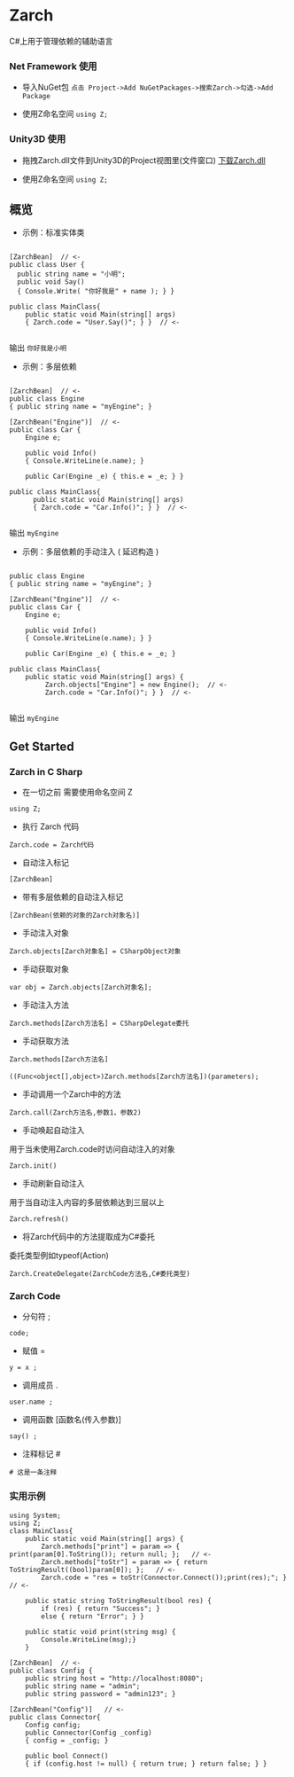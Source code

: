 # Zarch
C#上用于管理依赖的辅助语言

### Net Framework 使用

* 导入NuGet包 `点击 Project->Add NuGetPackages->搜索Zarch->勾选->Add Package`

* 使用Z命名空间 `using Z;`

### Unity3D 使用

* 拖拽Zarch.dll文件到Unity3D的Project视图里(文件窗口) [下载Zarch.dll](https://github.com/DASTUDIO/Zarch/raw/master/Zarch.dll)

* 使用Z命名空间 `using Z;`


## 概览

* 示例：标准实体类

```

[ZarchBean]  // <-
public class User { 
  public string name = "小明"; 
  public void Say()
  { Console.Write( "你好我是" + name ); } }

public class MainClass{
    public static void Main(string[] args)
    { Zarch.code = "User.Say()"; } }  // <-
        

```
输出 `你好我是小明`


* 示例：多层依赖

```

[ZarchBean]  // <-
public class Engine 
{ public string name = "myEngine"; }

[ZarchBean("Engine")]  // <-
public class Car {
    Engine e;
        
    public void Info()
    { Console.WriteLine(e.name); } 
        
    public Car(Engine _e) { this.e = _e; } }
        
public class MainClass{
      public static void Main(string[] args)
      { Zarch.code = "Car.Info()"; } }  // <-
        

```

输出  `myEngine`


* 示例：多层依赖的手动注入 ( 延迟构造 )

```

public class Engine 
{ public string name = "myEngine"; }

[ZarchBean("Engine")]  // <-
public class Car {
    Engine e;
        
    public void Info()
    { Console.WriteLine(e.name); } }
        
    public Car(Engine _e) { this.e = _e; }
        
public class MainClass{
    public static void Main(string[] args) { 
         Zarch.objects["Engine"] = new Engine();  // <-
         Zarch.code = "Car.Info()"; } }  // <-
        	

```
输出 `myEngine`


## Get Started


### Zarch in C Sharp

* 在一切之前 需要使用命名空间 Z

```
using Z;
```

* 执行 Zarch 代码

```
Zarch.code = Zarch代码
```

* 自动注入标记

```
[ZarchBean]
```

* 带有多层依赖的自动注入标记

```
[ZarchBean(依赖的对象的Zarch对象名)]
```

* 手动注入对象

```
Zarch.objects[Zarch对象名] = CSharpObject对象
```

* 手动获取对象

```
var obj = Zarch.objects[Zarch对象名];
```

* 手动注入方法

```
Zarch.methods[Zarch方法名] = CSharpDelegate委托
```

* 手动获取方法

```
Zarch.methods[Zarch方法名]
```

```
((Func<object[],object>)Zarch.methods[Zarch方法名])(parameters);
```

* 手动调用一个Zarch中的方法

```
Zarch.call(Zarch方法名,参数1，参数2)
```

* 手动唤起自动注入 

用于当未使用Zarch.code时访问自动注入的对象

```
Zarch.init()
```

* 手动刷新自动注入

用于当自动注入内容的多层依赖达到三层以上

```
Zarch.refresh()
```

* 将Zarch代码中的方法提取成为C#委托 

委托类型例如typeof(Action)

```
Zarch.CreateDelegate(ZarchCode方法名,C#委托类型)
```
### Zarch Code  

* 分句符 ;

```
code;
```
* 赋值 =

```
y = x ;
```


* 调用成员 .

```
user.name ;
```

* 调用函数 [函数名(传入参数)]

```
say() ;
```

* 注释标记 #

```
# 这是一条注释
```

### 实用示例

```
using System;
using Z;
class MainClass{
    public static void Main(string[] args) {
        Zarch.methods["print"] = param => { print(param[0].ToString()); return null; };   // <-
        Zarch.methods["toStr"] = param => { return ToStringResult((bool)param[0]); };   // <-
        Zarch.code = "res = toStr(Connector.Connect());print(res);"; }  // <-

    public static string ToStringResult(bool res) {
        if (res) { return "Success"; }
        else { return "Error"; } }

    public static void print(string msg) {
        Console.WriteLine(msg);}
    }

[ZarchBean]  // <-
public class Config {
    public string host = "http://localhost:8080";
    public string name = "admin";
    public string password = "admin123"; } 

[ZarchBean("Config")]   // <-
public class Connector{
    Config config;
    public Connector(Config _config)
    { config = _config; }

    public bool Connect()
    { if (config.host != null) { return true; } return false; } }


```
